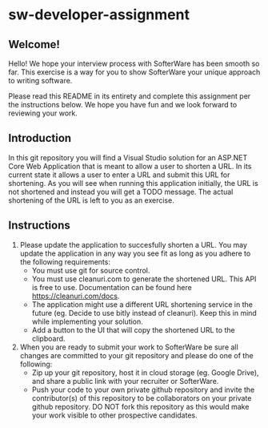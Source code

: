# sw-developer-assignment
## Welcome!
Hello!  We hope your interview process with SofterWare has been smooth so far.  This exercise is a way for you to show SofterWare your unique approach to writing software.

Please read this README in its entirety and complete this assignment per the instructions below.  We hope you have fun and we look forward to reviewing your work.

## Introduction
In this git repository you will find a Visual Studio solution for an ASP.NET Core Web Application that is meant to allow a user to shorten a URL.  In its current state it allows a user to enter a URL and submit this URL for shortening.  As you will see when running this application initially, the URL is not shortened and instead you will get a TODO message.  The actual shortening of the URL is left to you as an exercise.

## Instructions
1. Please update the application to succesfully shorten a URL.  You may update the application in any way you see fit as long as you adhere to the following requirements:
   * You must use git for source control.
   * You must use cleanuri.com to generate the shortened URL.  This API is free to use.  Documentation can be found here https://cleanuri.com/docs.
   * The application might use a different URL shortening service in the future (eg. Decide to use bitly instead of cleanuri).  Keep this in mind while implementing your solution.
   * Add a button to the UI that will copy the shortened URL to the clipboard.
2. When you are ready to submit your work to SofterWare be sure all changes are committed to your git repository and please do one of the following:
   * Zip up your git repository, host it in cloud storage (eg. Google Drive), and share a public link with your recruiter or SofterWare.
   * Push your code to your own private github repository and invite the contributor(s) of this repository to be collaborators on your private github repository.  DO NOT fork this repository as this would make your work visible to other prospective candidates.
